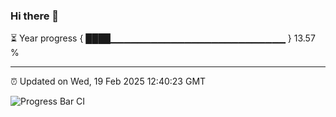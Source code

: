 ### Hi there 👋

⏳ Year progress { ████▁▁▁▁▁▁▁▁▁▁▁▁▁▁▁▁▁▁▁▁▁▁▁▁▁▁ } 13.57 %

---

⏰ Updated on Wed, 19 Feb 2025 12:40:23 GMT

![Progress Bar CI](https://github.com/ZhaoGui/ZhaoGui/workflows/Progress%20Bar%20CI/badge.svg)
